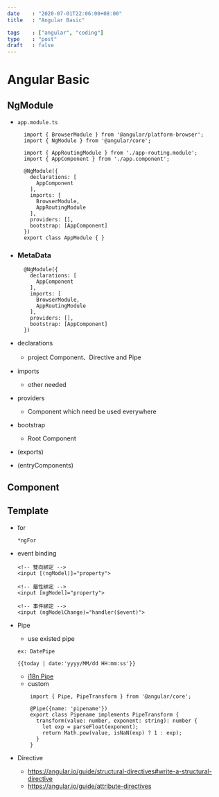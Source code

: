 ```yaml
---
date    : "2020-07-01T22:06:00+08:00"
title	: "Angular Basic"

tags    : ["angular", "coding"]
type    : "post"
draft   : false
---
```


# Angular Basic 

## NgModule

- `app.module.ts`
  ```
    import { BrowserModule } from '@angular/platform-browser';
    import { NgModule } from '@angular/core';

    import { AppRoutingModule } from './app-routing.module';
    import { AppComponent } from './app.component';

    @NgModule({
      declarations: [
        AppComponent
      ],
      imports: [
        BrowserModule,
        AppRoutingModule
      ],
      providers: [],
      bootstrap: [AppComponent]
    })
    export class AppModule { }

  ```

- ### MetaData
  ```
    @NgModule({
      declarations: [
        AppComponent
      ],
      imports: [
        BrowserModule,
        AppRoutingModule
      ],
      providers: [],
      bootstrap: [AppComponent]
    })
  ```

- declarations
    - project Component、Directive and Pipe 
- imports
    - other needed
- providers
    - Component which need be used everywhere
- bootstrap
    - Root Component 
- (exports)
- (entryComponents)


## Component

## Template
- for
    ```
    *ngFor
    ```
- event binding
    ```
    <!-- 雙向綁定 -->
    <input [(ngModel)]="property">

    <!-- 屬性綁定 -->
    <input [ngModel]="property">

    <!-- 事件綁定 -->
    <input (ngModelChange)="handler($event)">
    ```
- Pipe
    - use existed pipe
    ```
    ex: DatePipe
    
    {{today | date:'yyyy/MM/dd HH:mm:ss'}}
    ```
    - [i18n Pipe](https://angular.io/api/common/I18nSelectPipe#description)
    - custom
    ```
        import { Pipe, PipeTransform } from '@angular/core';
        
        @Pipe({name: 'pipename'})
        export class Pipename implements PipeTransform {
          transform(value: number, exponent: string): number {
            let exp = parseFloat(exponent);
            return Math.pow(value, isNaN(exp) ? 1 : exp);
          }
        }
    ```
    
- Directive
    - https://angular.io/guide/structural-directives#write-a-structural-directive
    - https://angular.io/guide/attribute-directives